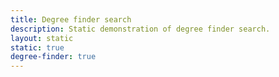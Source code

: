 ```yaml
---
title: Degree finder search
description: Static demonstration of degree finder search.
layout: static
static: true
degree-finder: true
---
```

